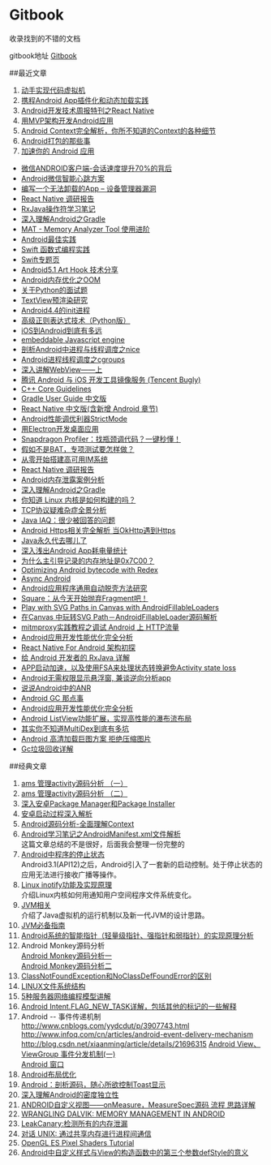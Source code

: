 # Gitbook

收录找到的不错的文档

gitbook地址 [Gitbook](http://dodola.gitbooks.io/gitbook/content/)

##最近文章
   1. [动手实现代码虚拟机](http://drops.wooyun.org/tips/10384)
   1. [携程Android App插件化和动态加载实践](http://www.infoq.com/cn/articles/ctrip-android-dynamic-loading)
   2. [Android开发技术周报特刊之React Native](http://www.androidweekly.cn/android-dev-special-weekly-react-native/)
   3. [用MVP架构开发Android应用](http://kymjs.com/code/2015/11/09/01/)
   4. [Android Context完全解析，你所不知道的Context的各种细节](http://blog.csdn.net/guolin_blog/article/details/47028975)
   5. [Android打包的那些事](http://www.jayfeng.com/2015/11/07/Android%E6%89%93%E5%8C%85%E7%9A%84%E9%82%A3%E4%BA%9B%E4%BA%8B/)
   6. [加速你的 Android 应用](http://gold.xitu.io/entry/563ae1b560b216575c53c3d6)
   * [微信ANDROID客户端-会话速度提升70%的背后](2015-09-03/weixin_android1.md)
   * [Android微信智能心跳方案](2015-09-03/weixin_android1.md)
   * [编写一个无法卸载的App – 设备管理器漏洞](2015-09-13/2015-09-13.md)
   * [React Native 调研报告](http://blog.csdn.net/lihuiqwertyuiop/article/details/45241909)
   * [RxJava操作符学习笔记](http://www.jianshu.com/p/88779bda6691)
   * [深入理解Android之Gradle](http://blog.csdn.net/innost/article/details/48228651)
   * [MAT - Memory Analyzer Tool 使用进阶](http://www.lightskystreet.com/2015/09/01/mat_usage/)
   * [Android最佳实践](http://www.lightskystreet.com/categories/Android%E6%9C%80%E4%BD%B3%E5%AE%9E%E8%B7%B5/)
   * [Swift 函数式编程实践](http://codebuild.me/2015/09/15/swift-functional-programming-intro/)
   * [Swift专题页](http://www.cocoachina.com/special/swift/?utm_source=tuicool)
   * [Android5.1 Art Hook 技术分享](http://bbs.csdn.net/topics/391830980)
   * [Android内存优化之OOM](http://www.jcodecraeer.com/a/anzhuokaifa/androidkaifa/2015/0920/3478.html)
   * [关于Python的面试题](https://github.com/taizilongxu/interview_python#20-)
   * [TextView预渲染研究](http://ragnraok.github.io/textview-pre-render-research.html)
   * [Android4.4的init进程](http://my.oschina.net/youranhongcha/blog/469028)
   * [高级正则表达式技术（Python版）](http://python.jobbole.com/65605/?hmsr=toutiao.io&utm_medium=toutiao.io&utm_source=toutiao.io)
   * [iOS到Android到底有多远](http://oncenote.com/2015/07/28/iOS-To-Android/)
   * [embeddable Javascript engine](http://duktape.org/)
   * [剖析Android中进程与线程调度之nice](http://droidyue.com/blog/2015/09/05/android-process-and-thread-schedule-nice/?droid_refer=series)
   * [Android进程线程调度之cgroups](http://droidyue.com/blog/2015/09/17/android-process-and-thread-schedule-cgroups/)
   * [深入讲解WebView——上](http://www.kymjs.com/code/2015/05/03/01/)
   * [腾讯 Android 与 iOS 开发工具镜像服务 (Tencent Bugly)](http://android-mirror.bugly.qq.com:8080/)
   * [C++ Core Guidelines](https://github.com/isocpp/CppCoreGuidelines/blob/master/CppCoreGuidelines.md)
   * [Gradle User Guide 中文版](https://dongchuan.gitbooks.io/gradle-user-guide-/content/)
   * [React Native 中文版(含新增 Android 章节)](http://wiki.jikexueyuan.com/project/react-native/)
   * [Android性能调优利器StrictMode](http://droidyue.com/blog/2015/09/26/android-tuning-tool-strictmode/)
   * [用Electron开发桌面应用](http://get.jobdeer.com/7870.get)
   * [Snapdragon Profiler：找瓶颈调代码？一键秒懂！](http://news.csdn.net/article.html?arcid=15827416&preview=1)
   * [假如不是BAT，专项测试要怎样做？](http://www.infoq.com/cn/articles/how-subject-test-works)
   * [从零开始搭建高可用IM系统](http://mp.weixin.qq.com/s?__biz=MzAwMDU1MTE1OQ==&mid=206924771&idx=1&sn=4705b832c410765a3c89acfa1300b0b6&scene=21#wechat_redirect)
   * [React Native 调研报告](http://blog.csdn.net/lihuiqwertyuiop/article/details/45241909)
   * [Android内存泄露案例分析](http://www.csdn.net/article/2015-09-07/2825631)
   * [深入理解Android之Gradle](http://android.jobbole.com/81436/)
   * [你知道 Linux 内核是如何构建的吗？](https://linux.cn/article-6197-1.html)
   * [TCP协议疑难杂症全景分析](http://my.oschina.net/wangyanpei/blog/502682)
   * [Java IAQ：很少被回答的问题](http://www.importnew.com/16583.html)
   * [Android Https相关完全解析 当OkHttp遇到Https](http://blog.csdn.net/lmj623565791/article/details/48129405)
   * [Java永久代去哪儿了](http://www.infoq.com/cn/articles/Java-PERMGEN-Removed)
   * [深入浅出Android App耗电量统计](http://www.cnblogs.com/hyddd/p/4402621.html)
   * [为什么主引导记录的内存地址是0x7C00？](http://www.ruanyifeng.com/blog/2015/09/0x7c00.html)
   * [Optimizing Android bytecode with Redex](https://code.facebook.com/posts/1480969635539475?refid=8&_ft_=qid.6200742327944805904:mf_story_key.6249203789055394671:eligibleForSeeFirstBumping.1&__tn__=H)
   * [Async Android](http://jdam.cd/async-android/)
   * [Android应用程序通用自动脱壳方法研究](http://drops.wooyun.org/tips/9214)
   * [Square：从今天开始抛弃Fragment吧！](http://www.devtf.cn/?p=598)
   * [Play with SVG Paths in Canvas with AndroidFillableLoaders](http://jorgecastillo.xyz/2015/08/16/android-fillable-loaders/)
   * [在Canvas 中玩转SVG Path－AndroidFillableLoader源码解析](http://www.jcodecraeer.com/a/anzhuokaifa/androidkaifa/2015/1009/3560.html)
   * [mitmproxy实践教程之调试 Android 上 HTTP流量](http://greenrobot.me/devpost/how-to-debug-android-http-get-started/)
   * [Android应用开发性能优化完全分析](http://blog.csdn.net/yanbober/article/details/48394201)
   * [React Native For Android 架构初探](http://mp.weixin.qq.com/s?__biz=MzI1MTA1MzM2Nw%3D%3D&hmsr=toutiao.io&idx=1&mid=207782506&scene=0&sn=3ff6b03c0d59fbda406f64739d9272cf&utm_medium=toutiao.io&utm_source=toutiao.io)
   * [给 Android 开发者的 RxJava 详解](http://gank.io/post/560e15be2dca930e00da1083)
   * [APP启动加速，以及使用FSA来处理状态转换避免Activity state loss](http://blog.piasy.com/APP-Launch-Accelerate/)
   * [Android无需权限显示悬浮窗, 兼谈逆向分析app](http://www.jianshu.com/p/167fd5f47d5c)
   * [说说Android中的ANR](http://droidyue.com/blog/2015/07/18/anr-in-android/)
   * [Android GC 那点事](http://mp.weixin.qq.com/s?__biz=MzI1MTA1MzM2Nw==&mid=400021278&idx=1&sn=0e971807eb0e9dcc1a81853189a092f3&scene=0#rd)
   * [Android应用开发性能优化完全分析](http://blog.csdn.net/yanbober/article/details/48394201)
   * [Android ListView功能扩展，实现高性能的瀑布流布局](http://blog.csdn.net/guolin_blog/article/details/46361889)
   * [其实你不知道MultiDex到底有多坑](http://zongwu233.github.io/the-touble-of-multidex/?)
   * [Android 高清加载巨图方案 拒绝压缩图片](http://www.jcodecraeer.com/a/anzhuokaifa/androidkaifa/2015/1021/3607.html)
   * [Gc垃圾回收详解](http://www.jiagou4.com/cms-web/2015/09/852.html)



















   













##经典文章

1. [ams 管理activity源码分析 （一）](http://blog.csdn.net/yueliangniao1/article/details/7227165) 
2. [ams 管理activity源码分析 （二）](http://www.360doc.com/content/12/0522/18/3700464_212846186.shtml) 
3. [深入安卓Package Manager和Package Installer](http://blog.jobbole.com/67286/)
4. [安卓启动过程深入解析](http://www.admin10000.com/document/4595.html)    
5. [Android源码分析-全面理解Context](http://blog.csdn.net/singwhatiwanna/article/details/21829971)
6. [Android学习笔记之AndroidManifest.xml文件解析](http://www.cnblogs.com/jenson138/p/4016265.html)    
 这篇文章总结的不是很好，后面我会整理一份完整的
7. [Android中程序的停止状态](http://droidyue.com/blog/2014/07/14/look-inside-android-package-stop-state-since-honeycomb-mr1/)    
Android3.1(API12)之后，Android引入了一套新的启动控制。处于停止状态的应用无法进行接收广播等操作。
8. [Linux inotify功能及实现原理](http://blog.csdn.net/myarrow/article/details/7096460)    
介绍Linux内核如何用通知用户空间程序文件系统变化。
9. [JVM相关](http://www.importnew.com/1774.html)    
介绍了Java虚拟机的运行机制以及新一代JVM的设计思路。
10. [JVM必备指南](http://www.importnew.com/13556.html)
11. [Android系统的智能指针（轻量级指针、强指针和弱指针）的实现原理分析
](http://blog.csdn.net/luoshengyang/article/details/6786239)
12. Android Monkey源码分析    
[Android Monkey源码分析一](http://bloodysofiya.blog.163.com/blog/static/116562343200911305445801/)    
[Android Monkey源码分析二 
](http://bloodysofiya.blog.163.com/blog/static/116562343200911305442272/)
13. [ClassNotFoundException和NoClassDefFoundError的区别](http://www.kankanews.com/ICkengine/archives/56127.shtml)
14. [LINUX文件系统结构](http://mp.weixin.qq.com/s?__biz=MjM5NzA1MTcyMA==&mid=201837778&idx=2&sn=fa61d0c2486f7d2f932711fd67943d7c#rd)
15. [5种服务器网络编程模型讲解](http://mp.weixin.qq.com/s?__biz=MjM5NzA1MTcyMA==&mid=201655747&idx=2&sn=a751865e2a897cb8866651be8e36d0c6#rd)
16. [Android Intent.FLAG_NEW_TASK详解，包括其他的标记的一些解释](http://www.cnblogs.com/xiaoQLu/archive/2012/07/17/2595294.html)
17. Android -- 事件传递机制
http://www.cnblogs.com/yydcdut/p/3907743.html
http://www.infoq.com/cn/articles/android-event-delivery-mechanism
http://blog.csdn.net/xiaanming/article/details/21696315
[Android View、ViewGroup 事件分发机制(一)](http://blog.csdn.net/wuchuang127/article/details/39206655)    
[Android 窗口]( http://blog.csdn.net/windskier/article/details/6966264)    
18. [Android布局优化](http://www.infoq.com/cn/articles/android-optimise-layout)
19. [Android：剖析源码，随心所欲控制Toast显示](http://www.cnblogs.com/net168/p/4058193.html)
20. [深入理解Android的密度独立性](http://www.captechconsulting.com/blogs/understanding-density-independence-in-android)
21.  [ANDROID自定义视图——onMeasure，MeasureSpec源码 流程 思路详解](http://blog.csdn.net/a396901990/article/details/36475213)
22.  [WRANGLING DALVIK: MEMORY MANAGEMENT IN ANDROID ](http://www.raizlabs.com/dev/2014/03/wrangling-dalvik-memory-management-in-android-part-1-of-2/)
23.  [LeakCanary:检测所有的内存泄漏](http://www.jcodecraeer.com/a/anzhuokaifa/androidkaifa/2015/0509/2854.html)
24.  [对话 UNIX: 通过共享内存进行进程间通信](http://www.ibm.com/developerworks/cn/aix/library/au-spunix_sharedmemory/)
25.  [OpenGL ES Pixel Shaders Tutorial](http://www.raywenderlich.com/70208/opengl-es-pixel-shaders-tutorial)
26.  [Android中自定义样式与View的构造函数中的第三个参数defStyle的意义](http://www.cnblogs.com/angeldevil/p/3479431.html)






